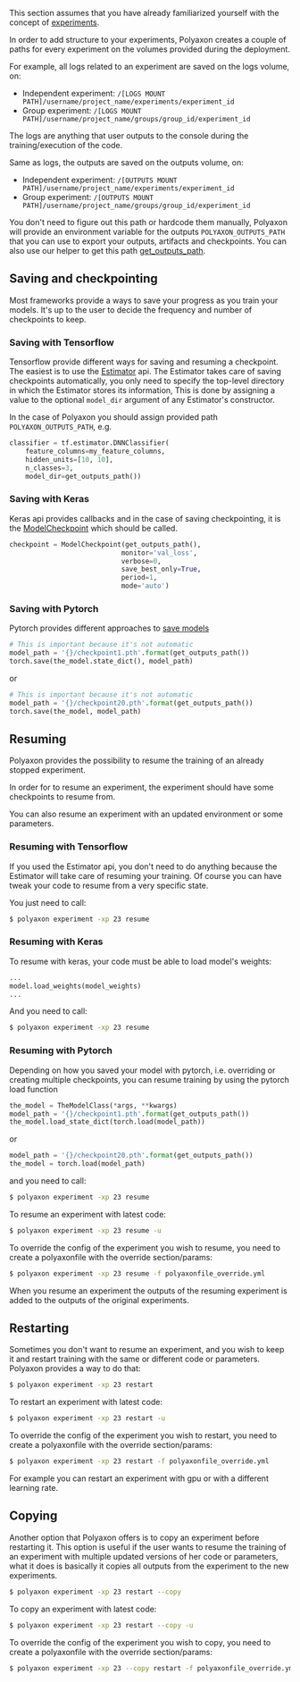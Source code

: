 This section assumes that you have already familiarized yourself with the concept of [experiments](experiments).

In order to add structure to your experiments,
Polyaxon creates a couple of paths for every experiment on the volumes provided during the deployment.

For example, all logs related to an experiment are saved on the logs volume, on:

 * Independent experiment: `/[LOGS MOUNT PATH]/username/project_name/experiments/experiment_id`
 * Group experiment: `/[LOGS MOUNT PATH]/username/project_name/groups/group_id/experiment_id`

The logs are anything that user outputs to the console during the training/execution of the code.

Same as logs, the outputs are saved on the outputs volume, on:

 * Independent experiment: `/[OUTPUTS MOUNT PATH]/username/project_name/experiments/experiment_id`
 * Group experiment: `/[OUTPUTS MOUNT PATH]/username/project_name/groups/group_id/experiment_id`

You don't need to figure out this path or hardcode them manually,
Polyaxon will provide an environment variable for the outputs `POLYAXON_OUTPUTS_PATH`
that you can use to export your outputs, artifacts and checkpoints.
You can also use our helper to get this path [get_outputs_path](/reference_polyaxon_helper/#getting-env-variables-defined-by-polyaxon).

## Saving and checkpointing

Most frameworks provide a ways to save your progress as you train your models.
It's up to the user to decide the frequency and number of checkpoints to keep.

### Saving with Tensorflow

Tensorflow provide different ways for saving and resuming a checkpoint. The easiest is to use the [Estimator](https://www.tensorflow.org/get_started/checkpoints) api.
The Estimator takes care of saving checkpoints automatically,
you only need to specify the top-level directory in which the Estimator stores its information,
This is done by assigning a value to the optional `model_dir` argument of any Estimator's constructor.

In the case of Polyaxon you should assign provided path `POLYAXON_OUTPUTS_PATH`, e.g.

```python
classifier = tf.estimator.DNNClassifier(
    feature_columns=my_feature_columns,
    hidden_units=[10, 10],
    n_classes=3,
    model_dir=get_outputs_path())
```

### Saving with Keras

Keras api provides callbacks and in the case of saving checkpointing,
it is the [ModelCheckpoint](https://keras.io/callbacks/#modelcheckpoint) which should be called.

```python
checkpoint = ModelCheckpoint(get_outputs_path(),
                            monitor='val_loss',
                            verbose=0,
                            save_best_only=True,
                            period=1,
                            mode='auto')
```

### Saving with Pytorch

Pytorch provides different approaches to [save models](http://pytorch.org/docs/stable/notes/serialization.html#recommended-approach-for-saving-a-model)

```python
# This is important because it's not automatic
model_path = '{}/checkpoint1.pth'.format(get_outputs_path())
torch.save(the_model.state_dict(), model_path)
```

or

```python
# This is important because it's not automatic
model_path = '{}/checkpoint20.pth'.format(get_outputs_path())
torch.save(the_model, model_path)
```


## Resuming

Polyaxon provides the possibility to resume the training of an already stopped experiment.

In order for to resume an experiment, the experiment should have some checkpoints to resume from.

You can also resume an experiment with an updated environment or some parameters.

### Resuming with Tensorflow

If you used the Estimator api, you don't need to do anything because the Estimator will take care of resuming your training.
Of course you can have tweak your code to resume from a very specific state.

You just need to call:

```bash
$ polyaxon experiment -xp 23 resume
```


### Resuming with Keras

To resume with keras, your code must be able to load model's weights:

```python
...
model.load_weights(model_weights)
...
```

And you need to call:

```bash
$ polyaxon experiment -xp 23 resume
```


### Resuming with Pytorch

Depending on how you saved your model with pytorch, i.e. overriding or creating multiple checkpoints,
you can resume training by using the pytorch load function

```python
the_model = TheModelClass(*args, **kwargs)
model_path = '{}/checkpoint1.pth'.format(get_outputs_path())
the_model.load_state_dict(torch.load(model_path))
```

or

```python
model_path = '{}/checkpoint20.pth'.format(get_outputs_path())
the_model = torch.load(model_path)
```

and you need to call:

```bash
$ polyaxon experiment -xp 23 resume
```

To resume an experiment with latest code:

```bash
$ polyaxon experiment -xp 23 resume -u
```

To override the config of the experiment you wish to resume, you need to create a polyaxonfile with the override section/params:

```bash
$ polyaxon experiment -xp 23 resume -f polyaxonfile_override.yml
```

When you resume an experiment the outputs of the resuming experiment is added to the outputs of the original experiments.


## Restarting

Sometimes you don't want to resume an experiment, and you wish to keep it and restart training with the same or different code or parameters.
Polyaxon provides a way to do that:

```bash
$ polyaxon experiment -xp 23 restart
```

To restart an experiment with latest code:

```bash
$ polyaxon experiment -xp 23 restart -u
```

To override the config of the experiment you wish to restart, you need to create a polyaxonfile with the override section/params:

```bash
$ polyaxon experiment -xp 23 restart -f polyaxonfile_override.yml
```

For example you can restart an experiment with gpu or with a different learning rate.


## Copying

Another option that Polyaxon offers is to copy an experiment before restarting it.
This option is useful if the user wants to resume the training of an experiment with multiple updated versions of her code or parameters,
what it does is basically it copies all outputs from the experiment to the new experiments.


```bash
$ polyaxon experiment -xp 23 restart --copy
```

To copy an experiment with latest code:

```bash
$ polyaxon experiment -xp 23 restart --copy -u
```

To override the config of the experiment you wish to copy, you need to create a polyaxonfile with the override section/params:

```bash
$ polyaxon experiment -xp 23 --copy restart -f polyaxonfile_override.yml
```
